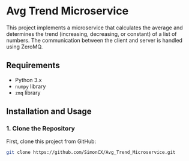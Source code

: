 # Avg Trend Microservice

This project implements a microservice that calculates the average and determines the trend (increasing, decreasing, or constant) of a list of numbers. The communication between the client and server is handled using ZeroMQ.

## Requirements

- Python 3.x
- `numpy` library
- `zmq` library

## Installation and Usage

### 1. Clone the Repository

First, clone this project from GitHub:

```bash
git clone https://github.com/SimonCX/Avg_Trend_Microservice.git
